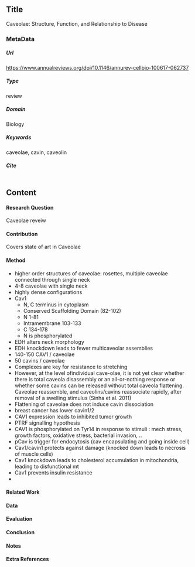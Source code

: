 ## Title
Caveolae: Structure, Function, and Relationship to Disease

### MetaData
##### Url
https://www.annualreviews.org/doi/10.1146/annurev-cellbio-100617-062737
##### Type
review

##### Domain
Biology

##### Keywords
caveolae, cavin, caveolin



##### Cite

```LaTex


```
## Content
#### Research Question
Caveolae reveiw

#### Contribution
Covers state of art in Caveolae

#### Method
* higher order structures of caveolae: rosettes, multiple caveolae connected through single neck
* 4-8 caveolae with single neck
* highly dense configurations
* Cav1
    * N, C terminus in cytoplasm
    * Conserved Scaffolding Domain (82-102)
    * N 1-81
    * Intramembrane 103-133
    * C 134-178
    * N is phosphorylated
* EDH alters neck morphology
* EDH knockdown leads to fewer multicaveolar assemblies
* 140-150 CAV1 / caveolae
* 50 cavins / caveolae
* Complexes are key for resistance to stretching
* However, at the level ofindividual cave-olae, it is not yet clear whether there is total caveola disassembly or an all-or-nothing response or whether some cavins can be released without total caveola flattening. Caveolae reassemble, and caveolins/cavins reassociate rapidly, after removal of a swelling stimulus (Sinha et al. 2011)
* Flattening of caveolae does not induce cavin dissociation
* breast cancer has lower cavin1/2
* CAV1 expression leads to inhibited tumor growth
* PTRF signalling hypothesis
* CAV1 is phosphorylated on Tyr14 in response to stimuli : mech stress, growth factors, oxidative stress, bacterial invasion, ..
* pCav is trigger for endocytosis (cav encapsulating and going inside cell)
* Cav1/cavin1 protects against damage (knocked down leads to necrosis of muscle cells)
* Cav1 knockdown leads to cholesterol accumulation in mitochondria, leading to disfunctional mt
* Cav1 prevents insulin resistance
* 

#### Related Work


#### Data


#### Evaluation


#### Conclusion


#### Notes

#### Extra References

